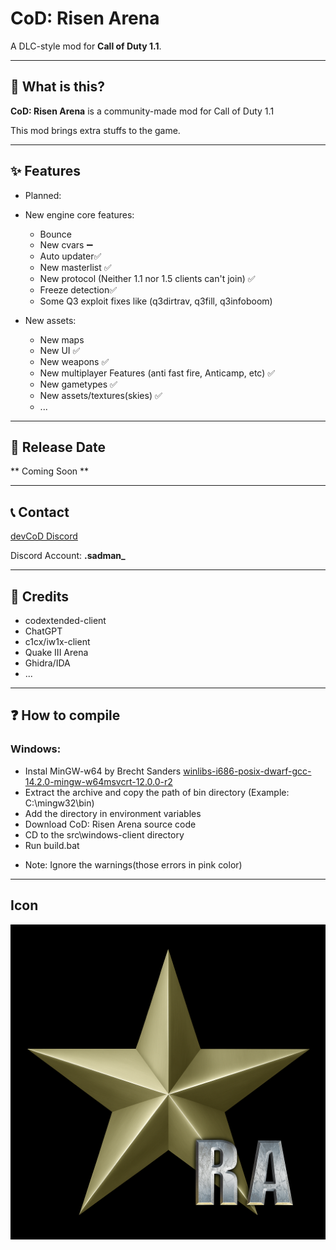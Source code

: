 # CoD: Risen Arena  

A DLC-style mod for **Call of Duty 1.1**.  

---

## 📖 What is this?  
**CoD: Risen Arena** is a community-made mod for Call of Duty 1.1

This mod brings extra stuffs to the game.

---

## ✨ Features  
* Planned:
* New engine core features:
  - Bounce
  - New cvars ➖
  - Auto updater✅
  - New masterlist ✅
  - New protocol (Neither 1.1 nor 1.5 clients can't join) ✅
  - Freeze detection✅
  - Some Q3 exploit fixes like (q3dirtrav, q3fill, q3infoboom)

* New assets:
  - New maps
  - New UI ✅
  - New weapons ✅
  - New multiplayer Features (anti fast fire, Anticamp, etc) ✅
  - New gametypes ✅
  - New assets/textures(skies) ✅
  - ... 

---

## 📅 Release Date  
** Coming Soon **

---

## 📞 Contact
[devCoD Discord](https://discord.gg/6KrD3bY7CQ)

Discord Account: **.sadman_**

---

## 🙌 Credits  
- codextended-client
- ChatGPT
- c1cx/iw1x-client
- Quake III Arena
- Ghidra/IDA
- ...

---

## ❓ How to compile
 ### Windows:
- Instal MinGW-w64 by Brecht Sanders [winlibs-i686-posix-dwarf-gcc-14.2.0-mingw-w64msvcrt-12.0.0-r2](https://github.com/brechtsanders/winlibs_mingw/releases/download/14.2.0posix-19.1.1-12.0.0-msvcrt-r2/winlibs-i686-posix-dwarf-gcc-14.2.0-mingw-w64msvcrt-12.0.0-r2.zip)
- Extract the archive and copy the path of bin directory (Example: C:\mingw32\bin)
- Add the directory in environment variables
- Download CoD: Risen Arena source code
- CD to the src\windows-client directory
- Run build.bat
* Note: Ignore the warnings(those errors in pink color)

---

## Icon
<img src="./codra_icon.png">
